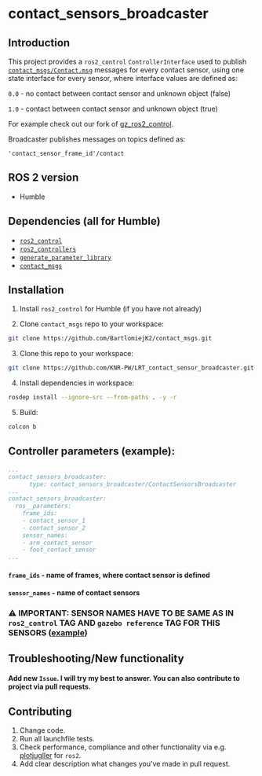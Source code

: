 # contact_sensors_broadcaster

## Introduction

This project provides a `ros2_control` `ControllerInterface` used to publish [`contact_msgs/Contact.msg`](https://github.com/BartlomiejK2/contact_msgs/blob/main/msg/Contact.msg) messages for every contact sensor, using one state interface for every sensor, where interface values are defined as:

`0.0` - no contact between contact sensor and unknown object (false)

`1.0` - contact between contact sensor and unknown object (true)

For example check out our fork of [gz_ros2_control](https://github.com/KNR-PW/LRT_gz_ros2_control/tree/contact_sensor).

Broadcaster publishes messages on topics defined as:

```
'contact_sensor_frame_id'/contact
```

## ROS 2 version
- Humble 

## Dependencies (all for Humble)
- [`ros2_control`](https://github.com/ros-controls/ros2_control)
- [`ros2_controllers`](https://github.com/ros-controls/ros2_controllers)
- [`generate_parameter_library`](https://github.com/PickNikRobotics/generate_parameter_library)
- [`contact_msgs`](https://github.com/BartlomiejK2/contact_msgs)

## Installation
1. Install `ros2_control` for Humble (if you have not already)
  
2. Clone `contact_msgs` repo to your workspace:
```bash
git clone https://github.com/BartlomiejK2/contact_msgs.git
```
3. Clone this repo to your workspace:
```bash
git clone https://github.com/KNR-PW/LRT_contact_sensor_broadcaster.git
```
4. Install dependencies in workspace:
```bash
rosdep install --ignore-src --from-paths . -y -r
```
5. Build:
```bash
colcon b
```

## Controller parameters (example):

```yaml
...
contact_sensors_broadcaster:
      type: contact_sensors_broadcaster/ContactSensorsBroadcaster
...
contact_sensors_broadcaster:
  ros__parameters:
    frame_ids:
    - contact_sensor_1
    - contact_sensor_2
    sensor_names:
    - arm_contact_sensor
    - foot_contact_sensor
...
```

#### `frame_ids` - name of frames, where contact sensor is defined
#### `sensor_names` - name of contact sensors 

### :warning: IMPORTANT: SENSOR NAMES HAVE TO BE SAME AS IN `ros2_control` TAG AND `gazebo reference` TAG FOR THIS SENSORS ([example](https://github.com/KNR-PW/LRT_gz_ros2_control/blob/contact_sensor/gz_ros2_control_demos/urdf/test_contact_sensor.xacro.urdf))

## Troubleshooting/New functionality
#### Add new `Issue`. I will try my best to answer. You can also contribute to project via pull requests.

## Contributing
1. Change code.
2. Run all launchfile tests. 
3. Check performance, compliance and other functionality via e.g. [plotjugller](https://plotjuggler.io/) for `ros2`.
4. Add clear description what changes you've made in pull request.
